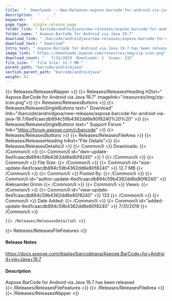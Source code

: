 ```yaml
---
title:  "  Downloads ---New-Releases-aspose.barcode-for-android-via-java-19.7 . " 
description:  "    . " 
keywords:  "    . " 
page_type:  single_release_page
folder_link: " barcode/androidjava/new-releases/aspose.barcode-for-android-via-java-19.7/"
folder_name: " Aspose.BarCode for Android via Java 19.7"
download_link: " /barcode/androidjava/new-releases/aspose.barcode-for-android-via-java-19.7/6ed1caacdb894c59b4362dd6e80f8240"
download_text: " Download"
Intro_text: " Aspose.BarCode for Android via Java 19.7 has been released"
image_link: " https://downloads.aspose.com/resources/img/zip-icon.png"
download_count: "   7/31/2019  Downloads: 1  Views: 132"
file_size: "  File Size: 12.7 MB "
parent_path: "barcode/androidjava"
section_parent_path: "barcode/androidjava"
weight: 42 
---
```


{{< Releases/ReleasesWapper >}}
  {{< Releases/ReleasesHeading H2txt=" Aspose.BarCode for Android via Java 19.7" imagelink="/resources/img/zip-icon.png">}}
  {{< Releases/ReleasesButtons >}}
    {{< Releases/ReleasesSingleButtons text=" Download" link="/barcode/androidjava/new-releases/aspose.barcode-for-android-via-java-19.7/6ed1caacdb894c59b4362dd6e80f8240%20%20" >}}
    {{< Releases/ReleasesSingleButtons text=" Support Forum " link="https://forum.aspose.com/c/barcode" >}}
  {{< Releases/ReleasesButtons >}}
  {{< Releases/ReleasesFileArea >}}
    {{< Releases/ReleasesHeading h4txt="File Details">}}
    {{< Releases/ReleasesDetailsUl >}}
            {{< Common/li  >}} Downloads: {{< /Common/li >}} 
      {{< Common/li id="dwn-update-6ed1caacdb894c59b4362dd6e80f8240" >}} 1 {{< /Common/li >}} 
      {{< Common/li  >}} File Size: {{< /Common/li >}} 
      {{< Common/li id="size-update-6ed1caacdb894c59b4362dd6e80f8240" >}} 12.7 MB {{< /Common/li >}} 
      {{< Common/li  >}} Posted By: {{< /Common/li >}} 
      {{< Common/li id="author-update-6ed1caacdb894c59b4362dd6e80f8240" >}} Aleksander.Grinin {{< /Common/li >}} 
      {{< Common/li  >}} Views: {{< /Common/li >}} 
      {{< Common/li id="view-update-6ed1caacdb894c59b4362dd6e80f8240" >}} 133 {{< /Common/li >}} 
      {{< Common/li  >}} Date Added: {{< /Common/li >}} 
      {{< Common/li id="added-update-6ed1caacdb894c59b4362dd6e80f8240" >}} 7/31/2019 {{< /Common/li >}} 

    {{< /Releases/ReleasesDetailsUl >}}

  {{< Releases/ReleasesFileFeatures >}}
      <h4>Release Notes</h4><div><a href="https://docs.aspose.com/display/barcodejava/Aspose.BarCode+for+Android+via+Java+19.7">https://docs.aspose.com/display/barcodejava/Aspose.BarCode+for+Android+via+Java+19.7</a></div><h4>Description</h4><div class="HTMLDescription">Aspose.BarCode for Android via Java 19.7 has been released</div>
  {{< /Releases/ReleasesFileFeatures >}}
 {{< /Releases/ReleasesFileArea >}}
{{< /Releases/ReleasesWapper >}}


